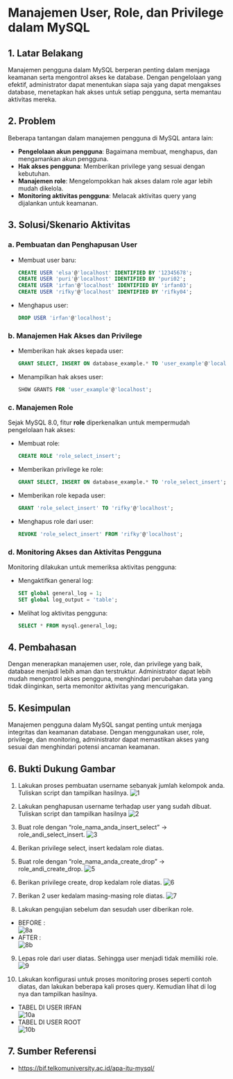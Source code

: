 # Manajemen User, Role, dan Privilege dalam MySQL

## 1. Latar Belakang
Manajemen pengguna dalam MySQL berperan penting dalam menjaga keamanan serta mengontrol akses ke database. Dengan pengelolaan yang efektif,
administrator dapat menentukan siapa saja yang dapat mengakses database, menetapkan hak akses untuk setiap pengguna, serta memantau aktivitas mereka.

## 2. Problem
Beberapa tantangan dalam manajemen pengguna di MySQL antara lain:
- **Pengelolaan akun pengguna**: Bagaimana membuat, menghapus, dan mengamankan akun pengguna.
- **Hak akses pengguna**: Memberikan privilege yang sesuai dengan kebutuhan.
- **Manajemen role**: Mengelompokkan hak akses dalam role agar lebih mudah dikelola.
- **Monitoring aktivitas pengguna**: Melacak aktivitas query yang dijalankan untuk keamanan.

## 3. Solusi/Skenario Aktivitas
### a. Pembuatan dan Penghapusan User
- Membuat user baru:
  ```sql
  CREATE USER 'elsa'@'localhost' IDENTIFIED BY '12345678';
  CREATE USER 'puri'@'localhost' IDENTIFIED BY 'puri02';
  CREATE USER 'irfan'@'localhost' IDENTIFIED BY 'irfan03';
  CREATE USER 'rifky'@'localhost' IDENTIFIED BY 'rifky04';
  ```
- Menghapus user:
  ```sql
  DROP USER 'irfan'@'localhost';
  ```

### b. Manajemen Hak Akses dan Privilege
- Memberikan hak akses kepada user:
  ```sql
  GRANT SELECT, INSERT ON database_example.* TO 'user_example'@'localhost';
  ```
- Menampilkan hak akses user:
  ```sql
  SHOW GRANTS FOR 'user_example'@'localhost';
  ```

### c. Manajemen Role
Sejak MySQL 8.0, fitur **role** diperkenalkan untuk mempermudah pengelolaan hak akses:
- Membuat role:
  ```sql
  CREATE ROLE 'role_select_insert';
  ```
- Memberikan privilege ke role:
  ```sql
  GRANT SELECT, INSERT ON database_example.* TO 'role_select_insert';
  ```
- Memberikan role kepada user:
  ```sql
  GRANT 'role_select_insert' TO 'rifky'@'localhost';
  ```
- Menghapus role dari user:
  ```sql
  REVOKE 'role_select_insert' FROM 'rifky'@'localhost';
  ```

### d. Monitoring Akses dan Aktivitas Pengguna
Monitoring dilakukan untuk memeriksa aktivitas pengguna:
- Mengaktifkan general log:
  ```sql
  SET global general_log = 1;
  SET global log_output = 'table';
  ```
- Melihat log aktivitas pengguna:
  ```sql
  SELECT * FROM mysql.general_log;
  ```

## 4. Pembahasan
Dengan menerapkan manajemen user, role, dan privilege yang baik, database menjadi lebih aman dan terstruktur. Administrator dapat lebih mudah mengontrol akses pengguna, menghindari perubahan data yang tidak diinginkan, serta memonitor aktivitas yang mencurigakan.

## 5. Kesimpulan
Manajemen pengguna dalam MySQL sangat penting untuk menjaga integritas dan keamanan database. Dengan menggunakan user, role, privilege, dan monitoring, administrator dapat memastikan akses yang sesuai dan menghindari potensi ancaman keamanan.

## 6. Bukti Dukung Gambar
1.   Lakukan proses pembuatan username sebanyak jumlah kelompok anda. Tuliskan script
dan tampilkan hasilnya.
![1](https://github.com/user-attachments/assets/3be9bd51-b93d-465c-a0cd-199597862be0)

2.   Lakukan penghapusan username terhadap user yang sudah dibuat. Tuliskan script dan tampilkan hasilnya
![2](https://github.com/user-attachments/assets/d8d1ef51-ab90-4364-9e5a-e389efea1476)

3.   Buat role dengan “role_nama_anda_insert_select” → role_andi_select_insert.
 ![3](https://github.com/user-attachments/assets/540a5519-49c5-4879-ace9-a9dcca7ab343)
 
4.   Berikan privilege select, insert kedalam role diatas. 
5.   Buat role dengan “role_nama_anda_create_drop” → role_andi_create_drop.
![5](https://github.com/user-attachments/assets/2f1bbb5e-367c-4ce1-ac6f-7a31cd50ab92)


6.   Berikan privilege create, drop kedalam role diatas.
![6](https://github.com/user-attachments/assets/3bdea653-9f4d-40e9-8799-1f3ff26fd88a)


8.   Berikan 2 user kedalam masing-masing role diatas.
![7](https://github.com/user-attachments/assets/326a676a-faed-4855-ab7f-b78c2525af02)

9.   Lakukan pengujian sebelum dan sesudah user diberikan role.
- BEFORE : <br>
![8a](https://github.com/user-attachments/assets/e5458975-c92d-488e-bc2b-8382e4e51db2)
- AFTER : <br>
![8b](https://github.com/user-attachments/assets/2d8a8612-64e8-40c1-ad46-e96308ceccfd)

9.   Lepas role dari user diatas. Sehingga user menjadi tidak memiliki role.
![9](https://github.com/user-attachments/assets/8e9d5a58-48a8-41d2-a74f-37e6b55bd591)

10.  Lakukan  konfigurasi  untuk  proses  monitoring  proses  seperti  contoh  diatas,  dan  lakukan beberapa kali proses query. Kemudian lihat di log nya dan tampilkan hasilnya.  
- TABEL DI USER IRFAN <br>
![10a](https://github.com/user-attachments/assets/6c6d3d65-df2a-4395-b3d6-da4ab5f67ffc)
- TABEL DI USER ROOT <br>
![10b](https://github.com/user-attachments/assets/b9187698-069a-4c97-bade-fe04d1dbb0e9)

## 7. Sumber Referensi
- https://bif.telkomuniversity.ac.id/apa-itu-mysql/
